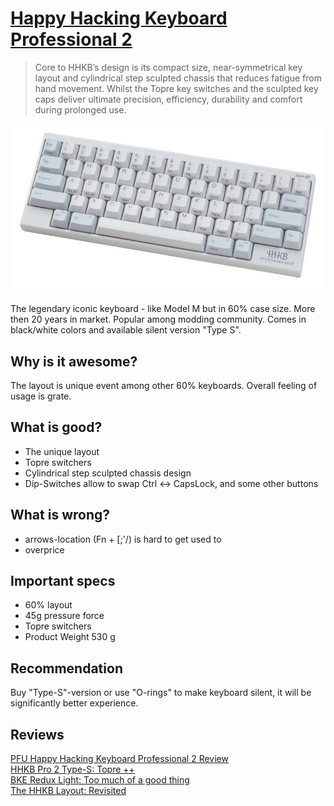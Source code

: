 # [Happy Hacking Keyboard Professional 2](https://www.hhkeyboard.com/)

> Core to HHKB’s design is its compact size, near-symmetrical key layout and cylindrical step sculpted chassis that reduces fatigue from hand movement. Whilst the Topre key switches and the sculpted key caps deliver ultimate precision, efficiency, durability and comfort during prolonged use.

![img](hhkb2.jpg?style=centerme)

The legendary iconic keyboard - like Model M but in 60% case size. More then 20 years in market. Popular among modding community. Comes in black/white colors and available silent version "Type S".

## Why is it awesome?
The layout is unique event among other 60% keyboards. Overall feeling of usage is grate.

## What is good?
* The unique layout
* Topre switchers
* Cylindrical step sculpted chassis design
* Dip-Switches allow to swap Ctrl <-> CapsLock, and some other buttons

## What is wrong?
* arrows-location (Fn + \[;'/) is hard to get used to
* overprice

## Important specs
* 60% layout
* 45g pressure force
* Topre switchers
* Product Weight 530 g

## Recommendation
Buy "Type-S"-version or use "O-rings" to make keyboard silent, it will be significantly better experience.

## Reviews
[PFU Happy Hacking Keyboard Professional 2 Review](https://youtu.be/amFw45AyQb4) \
[HHKB Pro 2 Type-S: Topre ++](https://youtu.be/SiTQfAU0Kms) \
[BKE Redux Light: Too much of a good thing](https://youtu.be/9KkQ-TN8gY4) \
[The HHKB Layout: Revisited](https://youtu.be/-SzDsVA1Kpo)
